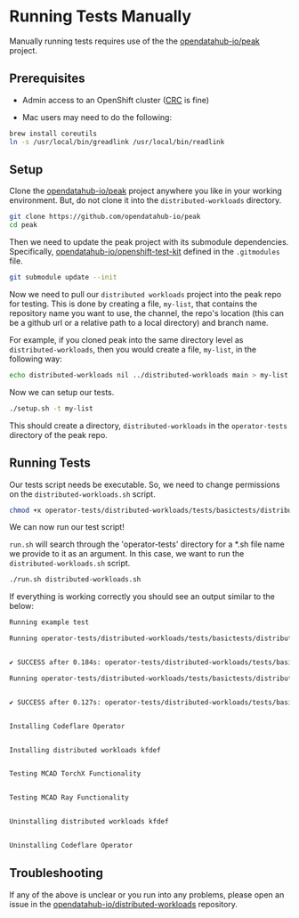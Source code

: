 # Running Tests Manually

Manually running tests requires use of the the [opendatahub-io/peak](https://github.com/opendatahub-io/peak) project.

## Prerequisites

* Admin access to an OpenShift cluster ([CRC](https://developers.redhat.com/products/openshift-local/overview) is fine)

* Mac users may need to do the following:
```bash
brew install coreutils
ln -s /usr/local/bin/greadlink /usr/local/bin/readlink
```

## Setup

Clone the [opendatahub-io/peak](https://github.com/opendatahub-io/peak) project anywhere you like in your working environment. But, do not clone it into the `distributed-workloads` directory.

```bash
git clone https://github.com/opendatahub-io/peak
cd peak
```

Then we need to update the peak project with its submodule dependencies. Specifically, [opendatahub-io/openshift-test-kit](https://github.com/opendatahub-io/openshift-test-kit/tree/0e469c4bf967b531780eb05d6b96463214288db7) defined in the `.gitmodules` file.

```bash
git submodule update --init
``` 

Now we need to pull our `distributed workloads` project into the peak repo for testing. This is done by creating a file, `my-list`, that contains the repository name you want to use, the channel, the repo's location (this can be a github url or a relative path to a local directory) and branch name.

For example, if you cloned peak into the same directory level as `distributed-workloads`, then you would create a file, `my-list`, in the following way:

```bash
echo distributed-workloads nil ../distributed-workloads main > my-list
```

Now we can setup our tests.

```bash
./setup.sh -t my-list
```

This should create a directory, `distributed-workloads` in the `operator-tests` directory of the peak repo.

## Running Tests

Our tests script needs be executable. So, we need to change permissions on the `distributed-workloads.sh` script.

```bash
chmod +x operator-tests/distributed-workloads/tests/basictests/distributed-workloads.sh
```

We can now run our test script! 

`run.sh` will search through the 'operator-tests' directory for a *.sh file name we provide to it as an argument. In this case, we want to run the `distributed-workloads.sh` script.

```bash
./run.sh distributed-workloads.sh
```
If everything is working correctly you should see an output similar to the below:

```bash
Running example test

Running operator-tests/distributed-workloads/tests/basictests/distributed-workloads.sh:15: executing 'oc project opendatahub' expecting success...


✔ SUCCESS after 0.184s: operator-tests/distributed-workloads/tests/basictests/distributed-workloads.sh:15: executing 'oc project opendatahub' expecting success

Running operator-tests/distributed-workloads/tests/basictests/distributed-workloads.sh:16: executing 'oc get pods' expecting success...


✔ SUCCESS after 0.127s: operator-tests/distributed-workloads/tests/basictests/distributed-workloads.sh:16: executing 'oc get pods' expecting success


Installing Codeflare Operator


Installing distributed workloads kfdef


Testing MCAD TorchX Functionality


Testing MCAD Ray Functionality


Uninstalling distributed workloads kfdef


Uninstalling Codeflare Operator

```


## Troubleshooting

If any of the above is unclear or you run into any problems, please open an issue in the [opendatahub-io/distributed-workloads](https://github.com/opendatahub-io/distributed-workloads/issues) repository. 